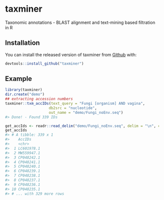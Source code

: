 
<!-- README.md is generated from README.Rmd. Please edit that file -->

# taxminer

<!-- badges: start -->
<!-- badges: end -->

Taxonomic annotations - BLAST alignment and text-mining based filtration
in R

## Installation

You can install the released version of taxminer from
[Github](https://github.com/) with:

``` r
devtools::install_github("taxminer")
```

## Example

``` r
library(taxminer)
dir.create("demo")
## extracting accession numbers
taxminer::txm_accIDs(text_query = "Fungi [organism] AND vagina",
                    db2src = "nucleotide",
                    out_name = "demo/Fungi_noEnv.seq")
#> Done! - Found 339 IDs
```

``` r
get_accIds <- readr::read_delim("demo/Fungi_noEnv.seq", delim = "\n", col_names = "AccIDs", col_types = readr::cols(AccIDs = readr::col_character()))
get_accIds
#> # A tibble: 339 x 1
#>    AccIDs    
#>    <chr>     
#>  1 LC601978.1
#>  2 MW559947.1
#>  3 CP048242.1
#>  4 CP048241.1
#>  5 CP048240.1
#>  6 CP048239.1
#>  7 CP048238.1
#>  8 CP048237.1
#>  9 CP048236.1
#> 10 CP048235.1
#> # ... with 329 more rows
```
